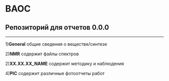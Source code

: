 # BAOC
## Репозиторий для отчетов 0.0.0
---
1)__General__ общие сведения о веществе/синтезе


2)__NMR__ содержит файлы спектров


2)__XX.XX.XX_NAME__ содержит методику и наблюдения

 
4)__PIC__ содержит различные фотоотчеты работ
  
  
  
